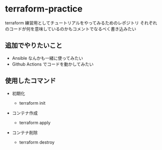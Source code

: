 # terraform-practice

terraform 練習用としてチュートリアルをやってみるためのレポジトリ
それぞれのコードが何を意味しているのかもコメントでなるべく書き込みたい

## 追加でやりたいこと

- Ansible なんかも一緒に使ってみたい
- Github Actions でコードを動かしてみたい

## 使用したコマンド

- 初期化

  - terraform init

- コンテナ作成

  - terraform apply

- コンテナ削除

  - terraform destroy
